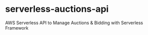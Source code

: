 # serverless-auctions-api
AWS Serverless API to Manage Auctions &amp; Bidding with Serverless Framework
